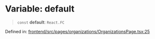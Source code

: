 # Variable: default

> `const` **default**: `React.FC`

Defined in: [frontend/src/pages/organizations/OrganizationsPage.tsx:25](https://github.com/lsendel/sass/blob/ca8b2b87627589617e0de57047e1f50d53e78078/frontend/src/pages/organizations/OrganizationsPage.tsx#L25)
